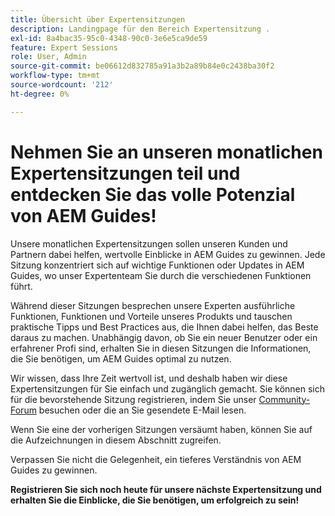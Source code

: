 ```yaml
---
title: Übersicht über Expertensitzungen
description: Landingpage für den Bereich Expertensitzung .
exl-id: 8a4bac35-95c0-4348-90c0-3e6e5ca9de59
feature: Expert Sessions
role: User, Admin
source-git-commit: be06612d832785a91a3b2a89b84e0c2438ba30f2
workflow-type: tm+mt
source-wordcount: '212'
ht-degree: 0%

---
```


# Nehmen Sie an unseren monatlichen Expertensitzungen teil und entdecken Sie das volle Potenzial von AEM Guides!

Unsere monatlichen Expertensitzungen sollen unseren Kunden und Partnern dabei helfen, wertvolle Einblicke in AEM Guides zu gewinnen. Jede Sitzung konzentriert sich auf wichtige Funktionen oder Updates in AEM Guides, wo unser Expertenteam Sie durch die verschiedenen Funktionen führt.

Während dieser Sitzungen besprechen unsere Experten ausführliche Funktionen, Funktionen und Vorteile unseres Produkts und tauschen praktische Tipps und Best Practices aus, die Ihnen dabei helfen, das Beste daraus zu machen. Unabhängig davon, ob Sie ein neuer Benutzer oder ein erfahrener Profi sind, erhalten Sie in diesen Sitzungen die Informationen, die Sie benötigen, um AEM Guides optimal zu nutzen.

Wir wissen, dass Ihre Zeit wertvoll ist, und deshalb haben wir diese Expertensitzungen für Sie einfach und zugänglich gemacht. Sie können sich für die bevorstehende Sitzung registrieren, indem Sie unser [Community-Forum](https://experienceleaguecommunities.adobe.com/t5/experience-manager-guides/ct-p/aem-xml-documentation) besuchen oder die an Sie gesendete E-Mail lesen.

Wenn Sie eine der vorherigen Sitzungen versäumt haben, können Sie auf die Aufzeichnungen in diesem Abschnitt zugreifen.

Verpassen Sie nicht die Gelegenheit, ein tieferes Verständnis von AEM Guides zu gewinnen.

**Registrieren Sie sich noch heute für unsere nächste Expertensitzung und erhalten Sie die Einblicke, die Sie benötigen, um erfolgreich zu sein!**
